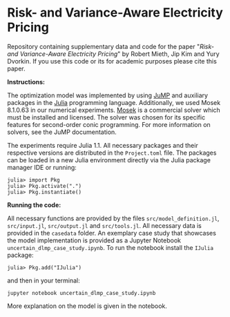# Risk- and Variance-Aware Electricity Pricing
Repository containing supplementary data and code for the paper "*Risk- and Variance-Aware Electricity Pricing*" by Robert Mieth, Jip Kim and Yury Dvorkin.
If you use this code or its for academic purposes please cite this paper. 

**Instructions:**

The optimization model was implemented by using [JuMP](https://github.com/JuliaOpt/JuMP.jl) and auxiliary packages in the [Julia](http://julialang.org/downloads/) programming language.
Additionally, we used Mosek 8.1.0.63 in our numerical experiments. [Mosek](https://www.mosek.com) is a commercial solver which must be installed and licensed. The solver was chosen for its specific features for second-order conic programming. For more information on solvers, see the JuMP documentation.

The experiments require Julia 1.1. All necessary packages and their respective versions are distributed in the `Project.toml` file. The packages can be loaded in a new Julia environment directly via the Julia package manager IDE or running: 
```
julia> import Pkg
julia> Pkg.activate(".")
julia> Pkg.instantiate()
```

**Running the code:**

All necessary functions are provided by the files `src/model_definition.jl`, `src/input.jl`, `src/output.jl` and `src/tools.jl`. All necessary data is provided in the `casedata` folder.
An exemplary case study that showcases the model implementation is provided as a Jupyter Notebook `uncertain_dlmp_case_study.ipynb`.
To run the notebook install the `IJulia` package:
```
julia> Pkg.add("IJulia")
```
and then in your terminal:
```
jupyter notebook uncertain_dlmp_case_study.ipynb
```
More explanation on the model is given in the notebook. 
